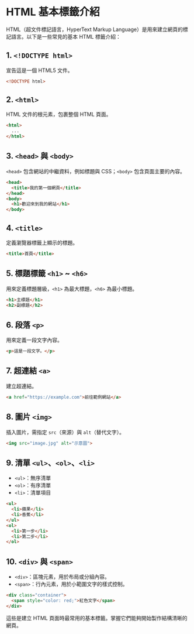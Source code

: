 # HTML 基本標籤介紹

HTML（超文件標記語言，HyperText Markup Language）是用來建立網頁的標記語言。以下是一些常見的基本 HTML 標籤介紹：

## 1. `<!DOCTYPE html>`

宣告這是一個 HTML5 文件。

```html
<!DOCTYPE html>
```

## 2. `<html>`

HTML 文件的根元素，包裹整個 HTML 頁面。

```html
<html>
  ...
</html>
```

## 3. `<head>` 與 `<body>`

`<head>` 包含網站的中繼資料，例如標題與 CSS；`<body>` 包含頁面主要的內容。

```html
<head>
  <title>我的第一個網頁</title>
</head>
<body>
  <h1>歡迎來到我的網站</h1>
</body>
```

## 4. `<title>`

定義瀏覽器標籤上顯示的標題。

```html
<title>首頁</title>
```

## 5. 標題標籤 `<h1>` \~ `<h6>`

用來定義標題層級，`<h1>` 為最大標題，`<h6>` 為最小標題。

```html
<h1>主標題</h1>
<h2>副標題</h2>
```

## 6. 段落 `<p>`

用來定義一段文字內容。

```html
<p>這是一段文字。</p>
```

## 7. 超連結 `<a>`

建立超連結。

```html
<a href="https://example.com">前往範例網站</a>
```

## 8. 圖片 `<img>`

插入圖片，需指定 `src`（來源）與 `alt`（替代文字）。

```html
<img src="image.jpg" alt="示意圖">
```

## 9. 清單 `<ul>`、`<ol>`、`<li>`

* `<ul>`：無序清單
* `<ol>`：有序清單
* `<li>`：清單項目

```html
<ul>
  <li>蘋果</li>
  <li>香蕉</li>
</ul>
<ol>
  <li>第一步</li>
  <li>第二步</li>
</ol>
```

## 10. `<div>` 與 `<span>`

* `<div>`：區塊元素，用於布局或分組內容。
* `<span>`：行內元素，用於小範圍文字的樣式控制。

```html
<div class="container">
  <span style="color: red;">紅色文字</span>
</div>
```

這些是建立 HTML 頁面時最常用的基本標籤。掌握它們能夠開始製作結構清晰的網頁。
